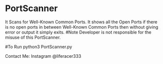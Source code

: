 # PortScanner
It Scans for Well-Known Common Ports.
It shows all the Open Ports if there is no open ports in between Well-Known Common Ports then without giving error or output it simply exits.
#Note
Developer is not responsible for the misuse of this PortScanner.

#To Run
python3 PortScanner.py

Contact Me:
Instagram @liferacer333
